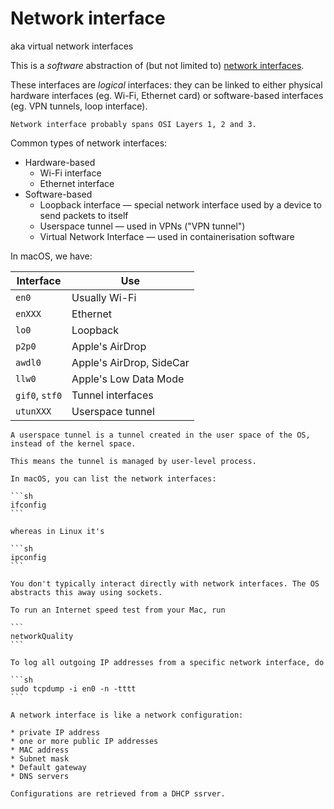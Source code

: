 # Network interface

aka virtual network interfaces

This is a _software_ abstraction of (but not limited to) [network interfaces](./network-interface-controller.md).

These interfaces are _logical_ interfaces: they can be linked to either physical hardware interfaces (eg. Wi-Fi, Ethernet card) or software-based interfaces (eg. VPN tunnels, loop interface).

~~~admonish info title="OSI model"
Network interface probably spans OSI Layers 1, 2 and 3.
~~~

Common types of network interfaces:

- Hardware-based
  - Wi-Fi interface
  - Ethernet interface
- Software-based
  - Loopback interface — special network interface used by a device to send packets to itself
  - Userspace tunnel — used in VPNs ("VPN tunnel")
  - Virtual Network Interface — used in containerisation software

In macOS, we have:

| Interface      | Use                      |
| -------------- | ------------------------ |
| `en0`          | Usually Wi-Fi            |
| `enXXX`        | Ethernet                 |
| `lo0`          | Loopback                 |
| `p2p0`         | Apple's AirDrop          |
| `awdl0`        | Apple's AirDrop, SideCar |
| `llw0`         | Apple's Low Data Mode    |
| `gif0`, `stf0` | Tunnel interfaces        |
| `utunXXX`      | Userspace tunnel         |

~~~admonish info title="Userspace tunnel"
A userspace tunnel is a tunnel created in the user space of the OS, instead of the kernel space.

This means the tunnel is managed by user-level process.
~~~

````admonish tip
In macOS, you can list the network interfaces:

```sh
ifconfig
```

whereas in Linux it's

```sh
ipconfig
```
````

~~~admonish note
You don't typically interact directly with network interfaces. The OS abstracts this away using sockets.
~~~

~~~admonish tip
To run an Internet speed test from your Mac, run 

```
networkQuality
```
~~~

~~~admonish tip
To log all outgoing IP addresses from a specific network interface, do

```sh
sudo tcpdump -i en0 -n -tttt
```
~~~

~~~admonish tip
A network interface is like a network configuration:

* private IP address
* one or more public IP addresses
* MAC address
* Subnet mask
* Default gateway
* DNS servers

Configurations are retrieved from a DHCP ssrver. 
~~~
